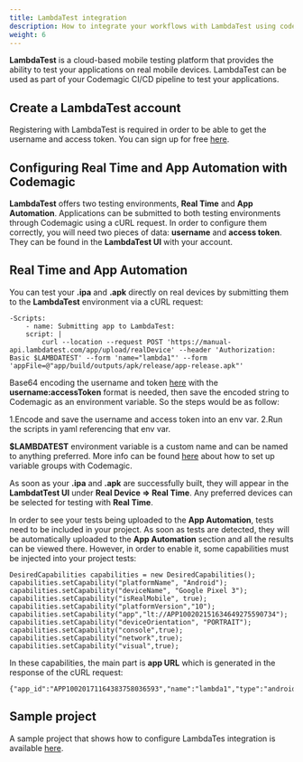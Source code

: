 ```yaml
---
title: LambdaTest integration
description: How to integrate your workflows with LambdaTest using codemagic.yaml
weight: 6
---
```


**LambdaTest** is a cloud-based mobile testing platform that provides the ability to test your applications on real mobile devices. LambdaTest can be used as part of your Codemagic CI/CD pipeline to test your applications.

## Create a LambdaTest account

Registering with LambdaTest is required in order to be able to get the username and access token. You can sign up for free [here](https://www.lambdatest.com/).

## Configuring Real Time and App Automation with Codemagic

**LambdaTest** offers two testing environments, **Real Time** and **App Automation**. Applications can be submitted to both testing environments through Codemagic using a cURL request. In order to configure them correctly, you will need two pieces of data: **username** and **access token**. They can be found in the **LambdaTest UI** with your account. 

## Real Time and App Automation

You can test your **.ipa** and **.apk** directly on real devices by submitting them to the **LambdaTest** environment via a cURL request:

```
-Scripts:
    - name: Submitting app to LambdaTest:
    script: |
        curl --location --request POST 'https://manual-api.lambdatest.com/app/upload/realDevice' --header 'Authorization: Basic $LAMBDATEST' --form 'name="lambda1"' --form 'appFile=@"app/build/outputs/apk/release/app-release.apk"'
```


Base64 encoding the username and token [here](https://mixedanalytics.com/knowledge-base/api-connector-encode-credentials-to-base-64/) with the **username:accessToken** format is needed, then save the encoded string to Codemagic as an environment variable. So the steps would be as follow:

1.Encode and save the username and access token into an env var.
2.Run the scripts in yaml referencing that env var.

**$LAMBDATEST** environment variable is a custom name and can be named to anything preferred. More info can be found [here](https://docs.codemagic.io/variables/environment-variable-groups/) about how to set up variable groups with Codemagic.

As soon as your **.ipa** and **.apk** are successfully built, they will appear in the **LambdatTest UI** under **Real Device => Real Time**. Any preferred devices can be selected for testing with **Real Time**. 

In order to see your tests being uploaded to the **App Automation**, tests need to be included in your project. As soon as tests are detected, they will be automatically uploaded to the **App Automation** section and all the results can be viewed there. However, in order to enable it, some capabilities must be injected into your project tests:

```
DesiredCapabilities capabilities = new DesiredCapabilities(); capabilities.setCapability("platformName", "Android"); capabilities.setCapability("deviceName", "Google Pixel 3"); capabilities.setCapability("isRealMobile", true); capabilities.setCapability("platformVersion","10"); capabilities.setCapability("app","lt://APP100202151634649275590734"); capabilities.setCapability("deviceOrientation", "PORTRAIT"); capabilities.setCapability("console",true); capabilities.setCapability("network",true); capabilities.setCapability("visual",true);
```

In these capabilities, the main part is **app URL** which is generated in the response of the cURL request:

```
{"app_id":"APP10020171164383758036593","name":"lambda1","type":"android","app_url":"lt://APP10020171444643838005433352"}
```

## Sample project

A sample project that shows how to configure LambdaTes integration is available [here](https://github.com/codemagic-ci-cd/codemagic-sample-projects/tree/main/integrations/lambdatest_integration_demo_project/lambdatest_integration_demo_project).


